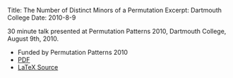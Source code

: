 Title: The Number of Distinct Minors of a Permutation
Excerpt: Dartmouth College
Date: 2010-8-9

30 minute talk presented at Permutation Patterns 2010, Dartmouth College, August 
9th, 2010.

- Funded by Permutation Patterns 2010
- [PDF]({filename}/pdfs/pp10.pdf)
- [LaTeX Source]({filename}/pdfs/pp10.tar)


